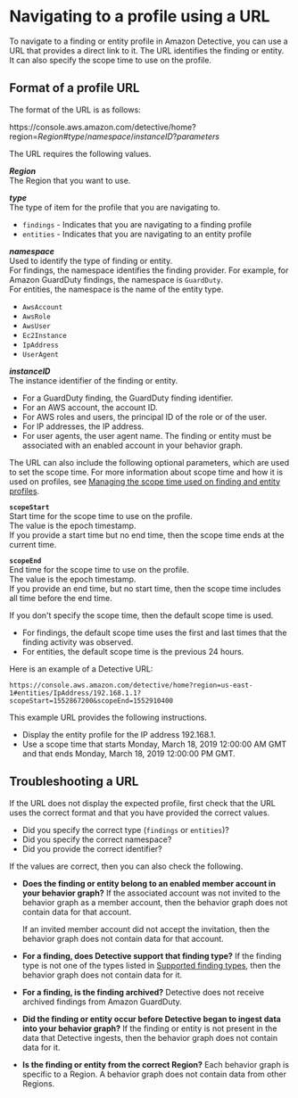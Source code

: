 # Navigating to a profile using a URL<a name="profile-navigate-url"></a>

To navigate to a finding or entity profile in Amazon Detective, you can use a URL that provides a direct link to it\. The URL identifies the finding or entity\. It can also specify the scope time to use on the profile\.

## Format of a profile URL<a name="profile-url-format"></a>

The format of the URL is as follows:

https://console\.aws\.amazon\.com/detective/home?region=*Region*\#*type*/*namespace*/*instanceID*?*parameters*

The URL requires the following values\.

***Region***  
The Region that you want to use\.

***type***  
The type of item for the profile that you are navigating to\.  
+ `findings` \- Indicates that you are navigating to a finding profile
+ `entities` \- Indicates that you are navigating to an entity profile

***namespace***  
Used to identify the type of finding or entity\.  
For findings, the namespace identifies the finding provider\. For example, for Amazon GuardDuty findings, the namespace is `GuardDuty`\.  
For entities, the namespace is the name of the entity type\.  
+ `AwsAccount`
+ `AwsRole`
+ `AwsUser`
+ `Ec2Instance`
+ `IpAddress`
+ `UserAgent`

***instanceID***  
The instance identifier of the finding or entity\.  
+ For a GuardDuty finding, the GuardDuty finding identifier\.
+ For an AWS account, the account ID\.
+ For AWS roles and users, the principal ID of the role or of the user\.
+ For IP addresses, the IP address\.
+ For user agents, the user agent name\.
The finding or entity must be associated with an enabled account in your behavior graph\.

The URL can also include the following optional parameters, which are used to set the scope time\. For more information about scope time and how it is used on profiles, see [Managing the scope time used on finding and entity profiles](scope-time-managing.md)\.

**`scopeStart`**  
Start time for the scope time to use on the profile\.  
The value is the epoch timestamp\.  
If you provide a start time but no end time, then the scope time ends at the current time\.

**`scopeEnd`**  
End time for the scope time to use on the profile\.  
The value is the epoch timestamp\.  
If you provide an end time, but no start time, then the scope time includes all time before the end time\.

If you don't specify the scope time, then the default scope time is used\.
+ For findings, the default scope time uses the first and last times that the finding activity was observed\.
+ For entities, the default scope time is the previous 24 hours\.

Here is an example of a Detective URL:

`https://console.aws.amazon.com/detective/home?region=us-east-1#entities/IpAddress/192.168.1.1?scopeStart=1552867200&scopeEnd=1552910400`

This example URL provides the following instructions\.
+ Display the entity profile for the IP address 192\.168\.1\.
+ Use a scope time that starts Monday, March 18, 2019 12:00:00 AM GMT and that ends Monday, March 18, 2019 12:00:00 PM GMT\.

## Troubleshooting a URL<a name="profile-url-troubleshooting"></a>

If the URL does not display the expected profile, first check that the URL uses the correct format and that you have provided the correct values\.
+ Did you specify the correct type \(`findings` or `entities`\)? 
+ Did you specify the correct namespace?
+ Did you provide the correct identifier?

If the values are correct, then you can also check the following\.
+ **Does the finding or entity belong to an enabled member account in your behavior graph?** If the associated account was not invited to the behavior graph as a member account, then the behavior graph does not contain data for that account\.

  If an invited member account did not accept the invitation, then the behavior graph does not contain data for that account\.
+ **For a finding, does Detective support that finding type?** If the finding type is not one of the types listed in [Supported finding types](supported-finding-types.md), then the behavior graph does not contain data for it\.
+ **For a finding, is the finding archived?** Detective does not receive archived findings from Amazon GuardDuty\.
+ **Did the finding or entity occur before Detective began to ingest data into your behavior graph?** If the finding or entity is not present in the data that Detective ingests, then the behavior graph does not contain data for it\.
+ **Is the finding or entity from the correct Region?** Each behavior graph is specific to a Region\. A behavior graph does not contain data from other Regions\.